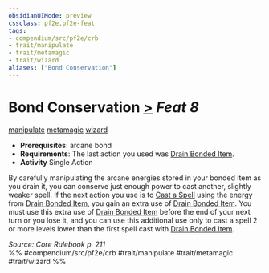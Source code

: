 ```yaml
---
obsidianUIMode: preview
cssclass: pf2e,pf2e-feat
tags:
- compendium/src/pf2e/crb
- trait/manipulate
- trait/metamagic
- trait/wizard
aliases: ["Bond Conservation"]
---
```

# Bond Conservation  [>](rules/core-rulebook/chapter-9-playing-the-game.md#Actions "Single Action") *Feat 8*  
[manipulate](rules/traits/manipulate.md)  [metamagic](rules/traits/metamagic.md)  [wizard](rules/traits/wizard.md)  

- **Prerequisites**: arcane bond
- **Requirements**: The last action you used was [Drain Bonded Item](rules/actions/drain-bonded-item.md).
- **Activity** Single Action

By carefully manipulating the arcane energies stored in your bonded item as you drain it, you can conserve just enough power to cast another, slightly weaker spell. If the next action you use is to [Cast a Spell](rules/actions/cast-a-spell.md) using the energy from [Drain Bonded Item](rules/actions/drain-bonded-item.md), you gain an extra use of [Drain Bonded Item](rules/actions/drain-bonded-item.md). You must use this extra use of [Drain Bonded Item](rules/actions/drain-bonded-item.md) before the end of your next turn or you lose it, and you can use this additional use only to cast a spell 2 or more levels lower than the first spell cast with [Drain Bonded Item](rules/actions/drain-bonded-item.md).

*Source: Core Rulebook p. 211*  
%% #compendium/src/pf2e/crb #trait/manipulate #trait/metamagic #trait/wizard %%